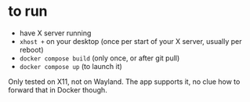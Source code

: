 # to run
- have X server running
- `xhost +` on your desktop (once per start of your X server, usually per reboot)
- `docker compose build` (only once, or after git pull)
- `docker compose up` (to launch it)

Only tested on X11, not on Wayland. The app supports it, no clue how to forward that in Docker though.